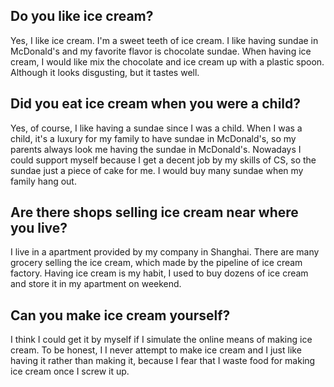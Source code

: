 ## Do you like ice cream?

Yes, I like ice cream.    I'm a sweet teeth of ice cream.  I like having sundae in McDonald's  and my favorite flavor is chocolate sundae.    When having ice cream, I would like mix the chocolate and ice cream up with a plastic spoon.  Although it looks disgusting, but it tastes well.

## Did you eat ice cream when you were a child?

Yes, of course, I like having a sundae since I was a child.  When I was a child, it's a luxury for my family to have sundae in McDonald's,  so my parents always look me having the sundae in McDonald's.    Nowadays I could support myself because I get a decent  job by my skills of CS, so the sundae just a piece of cake for me.   I would buy many sundae when my family hang out.

## Are there shops selling ice cream near where you live?

I live in a apartment provided by my company  in Shanghai.  There are many grocery selling the ice cream, which made by the pipeline of ice cream factory.    Having ice cream is my habit, I used to buy dozens of ice cream and store it in my apartment on weekend.

## Can you make ice cream yourself?

I think I could get it by myself  if I simulate the online means of making ice cream.   To be honest, I I never attempt to make ice cream and I just like having it rather than making it, because I fear that I waste food for making ice cream once I screw it up.


